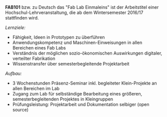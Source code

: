 **FAB101** bzw. zu Deutsch das "Fab Lab Einmaleins" ist der Arbeitstitel einer Hochschul-Lehrveranstaltung, die ab dem Wintersemester 2016/17 stattfinden wird.

*Lernziele:*

- Fähigkeit, Ideen in Prototypen zu überführen
- Anwendungskompetenz und Maschinen-Einweisungen in allen Bereichen eines Fab Labs
- Verständnis der möglichen sozio-ökonomischen Auswirkungen digitaler, verteilter Fabrikation
- Wissenstransfer über semesterbegleitende Projektarbeit

*Aufbau:*

- 3 Wochenstunden Präsenz-Seminar inkl. begleiteter Klein-Projekte an allen Bereichen im Lab
- Zugang zum Lab für selbständige Bearbeitung eines größeren, semesterbegleitenden Projektes in Kleingruppen
- Prüfungsleistung: Projektarbeit und Dokumentation selbiger (open source)
